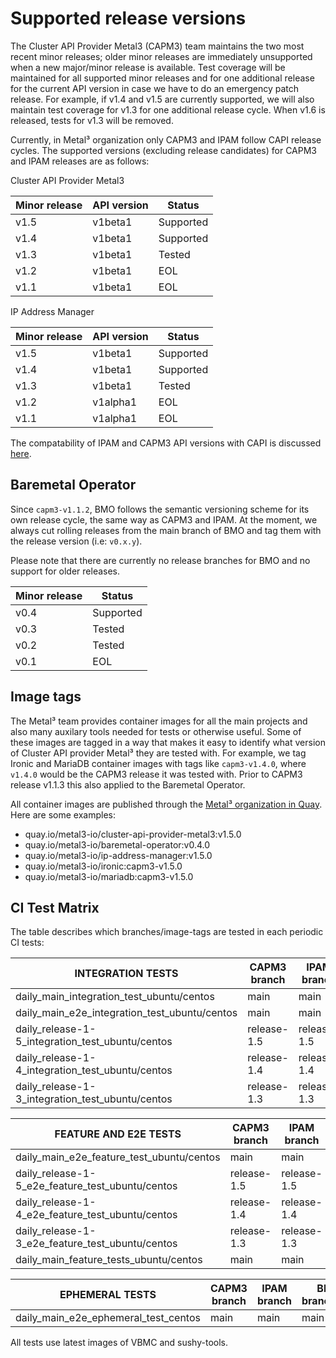 # Supported release versions

The Cluster API Provider Metal3 (CAPM3) team maintains the two most recent minor
releases; older minor releases are immediately unsupported when a new
major/minor release is available. Test coverage will be maintained for all
supported minor releases and for one additional release for the current API
version in case we have to do an emergency patch release. For example, if v1.4
and v1.5 are currently supported, we will also maintain test coverage for
v1.3 for one additional release cycle. When v1.6 is released, tests for v1.3
will be removed.

Currently, in Metal³ organization only CAPM3 and IPAM follow CAPI release
cycles. The supported versions (excluding release candidates) for CAPM3 and
IPAM releases are as follows:

Cluster API Provider Metal3

| Minor release | API version | Status    |
| ------------- | ----------- | --------- |
| v1.5          | v1beta1     | Supported |
| v1.4          | v1beta1     | Supported |
| v1.3          | v1beta1     | Tested    |
| v1.2          | v1beta1     | EOL       |
| v1.1          | v1beta1     | EOL       |

IP Address Manager

| Minor release | API version | Status    |
| ------------- | ----------- | --------- |
| v1.5          | v1beta1     | Supported |
| v1.4          | v1beta1     | Supported |
| v1.3          | v1beta1     | Tested    |
| v1.2          | v1alpha1    | EOL       |
| v1.1          | v1alpha1    | EOL       |

The compatability of IPAM and CAPM3 API versions with CAPI is discussed
[here](https://github.com/metal3-io/ip-address-manager#compatibility-with-cluster-api).

## Baremetal Operator

Since `capm3-v1.1.2`, BMO follows the semantic versioning scheme for its own
release cycle, the same way as CAPM3 and IPAM. At the moment, we always cut
rolling releases from the main branch of BMO and tag them with the release
version (i.e: `v0.x.y`).

Please note that there are currently no release branches for BMO and no support
for older releases.

| Minor release | Status    |
| ------------- | --------- |
| v0.4          | Supported |
| v0.3          | Tested    |
| v0.2          | Tested    |
| v0.1          | EOL       |

## Image tags

The Metal³ team provides container images for all the main projects and also
many auxilary tools needed for tests or otherwise useful. Some of these images
are tagged in a way that makes it easy to identify what version of Cluster API
provider Metal³ they are tested with. For example, we tag Ironic and MariaDB
container images with tags like `capm3-v1.4.0`, where `v1.4.0` would be the
CAPM3 release it was tested with. Prior to CAPM3 release v1.1.3 this also
applied to the Baremetal Operator.

All container images are published through the
[Metal³ organization in Quay](https://quay.io/organization/metal3-io).
Here are some examples:

- quay.io/metal3-io/cluster-api-provider-metal3:v1.5.0
- quay.io/metal3-io/baremetal-operator:v0.4.0
- quay.io/metal3-io/ip-address-manager:v1.5.0
- quay.io/metal3-io/ironic:capm3-v1.5.0
- quay.io/metal3-io/mariadb:capm3-v1.5.0

## CI Test Matrix

The table describes which branches/image-tags are tested in each periodic CI tests:

<!-- markdownlint-disable MD013 -->

| INTEGRATION TESTS                                | CAPM3 branch | IPAM branch | BMO branch/tag | Keepalived tag | MariaDB tag | Ironic tag |
| ------------------------------------------------ | ------------ | ----------- | -------------- | -------------- | ----------- | ---------- |
| daily_main_integration_test_ubuntu/centos        | main         | main        | main           | latest         | latest      | latest     |
| daily_main_e2e_integration_test_ubuntu/centos    | main         | main        | main           | latest         | latest      | latest     |
| daily_release-1-5_integration_test_ubuntu/centos | release-1.5  | release-1.5 | v0.4.0         | v0.4.0         | latest      | latest     |
| daily_release-1-4_integration_test_ubuntu/centos | release-1.4  | release-1.4 | v0.3.1         | v0.3.1         | latest      | latest     |
| daily_release-1-3_integration_test_ubuntu/centos | release-1.3  | release-1.3 | v0.2.0         | v0.2.0         | latest      | latest     |

| FEATURE AND E2E TESTS                            | CAPM3 branch | IPAM branch | BMO branch/tag | Keepalived tag | MariaDB tag | Ironic tag |
| ------------------------------------------------ | ------------ | ----------- | -------------- | -------------- | ----------- | ---------- |
| daily_main_e2e_feature_test_ubuntu/centos        | main         | main        | main           | latest         | latest      | latest     |
| daily_release-1-5_e2e_feature_test_ubuntu/centos | release-1.5  | release-1.5 | v0.4.0         | v0.4.0         | latest      | latest     |
| daily_release-1-4_e2e_feature_test_ubuntu/centos | release-1.4  | release-1.4 | v0.3.1         | v0.3.1         | latest      | latest     |
| daily_release-1-3_e2e_feature_test_ubuntu/centos | release-1.3  | release-1.3 | v0.2.0         | v0.2.0         | latest      | latest     |
| daily_main_feature_tests_ubuntu/centos           | main         | main        | main           | latest         | latest      | latest     |

| EPHEMERAL TESTS                      | CAPM3 branch | IPAM branch | BMO branch/tag | Keepalived tag | MariaDB tag | Ironic tag |
| ------------------------------------ | ------------ | ----------- | -------------- | -------------- | ----------- | ---------- |
| daily_main_e2e_ephemeral_test_centos | main         | main        | main           | latest         | latest      | latest     |

<!-- markdownlint-enable MD013 -->

All tests use latest images of VBMC and sushy-tools.
